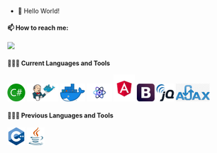 - 👋 Hello World!


#### 📫 How to reach me:   
  [<img src="https://img.icons8.com/color/48/000000/linkedin.png" width="3.5%"/>](https://www.linkedin.com/in/samira-maleki/)
  
#### 👨🏻‍💻 Current Languages and Tools
  <code><img height="40" src="https://raw.githubusercontent.com/github/explore/80688e429a7d4ef2fca1e82350fe8e3517d3494d/topics/csharp/csharp.png"></code>
  <code><img height="40" src="https://github.com/samiramaleki/samiramaleki/blob/Logos/Logos/Docker.Png"></code>
  <code><img height="40" src="https://github.com/samiramaleki/samiramaleki/blob/Logos/Logos/Docker1.Png"></code>
  <code><img height="40" src="https://github.com/samiramaleki/samiramaleki/blob/Logos/Logos/React.Png"></code>
  <code><img height="60" src="https://github.com/samiramaleki/samiramaleki/blob/Logos/Logos/Angular.png"></code>
  <code><img height="40" src="https://github.com/samiramaleki/samiramaleki/blob/Logos/Logos/BootStrap.png"></code>
  <code><img height="40" src="https://github.com/samiramaleki/samiramaleki/blob/Logos/Logos/Jquery.png"></code>
  <code><img height="40" src="https://github.com/samiramaleki/samiramaleki/blob/Logos/Logos/Ajax.png"></code>

#### 👨🏻‍💻 Previous Languages and Tools
  <code><img height="40" src="https://raw.githubusercontent.com/github/explore/80688e429a7d4ef2fca1e82350fe8e3517d3494d/topics/cpp/cpp.png"></code>
  <code><img height="40" src="https://raw.githubusercontent.com/github/explore/80688e429a7d4ef2fca1e82350fe8e3517d3494d/topics/java/java.png"></code>

